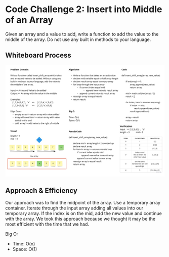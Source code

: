 # Code Challenge 2: Insert into Middle of an Array
<!-- Description of the challenge -->
Given an array and a value to add, write a function to add the value to the middle of the array. Do not use any built in methods to your language.

## Whiteboard Process
<!-- Embedded whiteboard image -->
![Code Challenge 2](Code_Challenge2.jpg)

## Approach & Efficiency
<!-- What approach did you take? Discuss Why. What is the Big O space/time for this approach? -->
Our approach was to find the midpoint of the array. Use a temporary array container. Iterate through the input array adding all values into our temporary array. If the index is on the mid, add the new value and continue with the array. We took this approach because we thought it may be the most efficient with the time that we had.

Big O:

- Time: O(n)
- Space: O(1)
